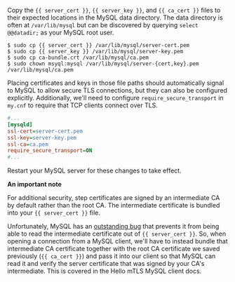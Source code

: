 Copy the `{{ server_cert }}`, `{{ server_key }}`, and `{{ ca_cert }}` files to their expected locations in the MySQL data directory. The data directory is often at `/var/lib/mysql` but can be discovered by querying `select @@datadir;` as your MySQL root user.

```shell-session
$ sudo cp {{ server_cert }} /var/lib/mysql/server-cert.pem
$ sudo cp {{ server_key }} /var/lib/mysql/server-key.pem
$ sudo cp ca-bundle.crt /var/lib/mysql/ca.pem
$ sudo chown msyql:mysql /var/lib/mysql/server-{cert,key}.pem /var/lib/mysql/ca.pem
```

Placing certificates and keys in those file paths should automatically signal to MySQL to allow secure TLS connections, but they can also be configured explicitly. Additionally, we'll need to configure `require_secure_transport` in `my.cnf` to require that TCP clients connect over TLS.

```ini
#...
[mysqld]
ssl-cert=server-cert.pem
ssl-key=server-key.pem
ssl-ca=ca.pem
require_secure_transport=ON
#...
```

Restart your MySQL server for these changes to take effect.

**An important note**

For additional security, step certificates are signed by an intermediate CA by default rather than the root CA. The intermediate certificate is bundled into your `{{ server_cert }}` file.

Unfortunately, MySQL has an [outstanding bug](https://bugs.mysql.com/bug.php?id=54158) that prevents it from being able to read the intermediate certificate out of `{{ server_cert }}`. So, when opening a connection from a MySQL client, we'll have to instead bundle that intermediate CA certificate together with the root CA certificate we saved previously (`{{ ca_cert }}`) and pass it into our client so that MySQL can read it and verify the server certificate that was signed by your CA's intermediate. This is covered in the Hello mTLS MySQL client docs.
